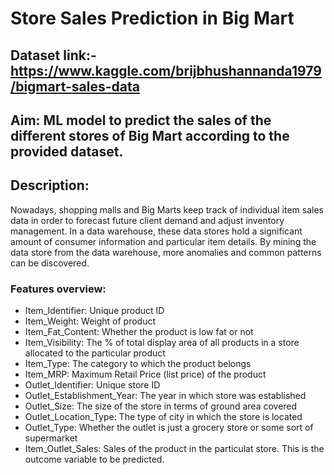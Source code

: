 # Store Sales Prediction in Big Mart

## Dataset link:- https://www.kaggle.com/brijbhushannanda1979/bigmart-sales-data

## Aim: ML model to predict the sales of the different stores of Big Mart according to the provided dataset.

## Description: 
Nowadays, shopping malls and Big Marts keep track of individual item sales data in
order to forecast future client demand and adjust inventory management. In a data
warehouse, these data stores hold a significant amount of consumer information and
particular item details. By mining the data store from the data warehouse, more
anomalies and common patterns can be discovered.


### Features overview:
- Item_Identifier: Unique product ID
- Item_Weight: Weight of product
- Item_Fat_Content: Whether the product is low fat or not
- Item_Visibility: The % of total display area of all products in a store allocated to the particular product
- Item_Type: The category to which the product belongs
- Item_MRP: Maximum Retail Price (list price) of the product
- Outlet_Identifier: Unique store ID
- Outlet_Establishment_Year: The year in which store was established
- Outlet_Size: The size of the store in terms of ground area covered
- Outlet_Location_Type: The type of city in which the store is located
- Outlet_Type: Whether the outlet is just a grocery store or some sort of supermarket
- Item_Outlet_Sales: Sales of the product in the particulat store. This is the outcome variable to be predicted.
